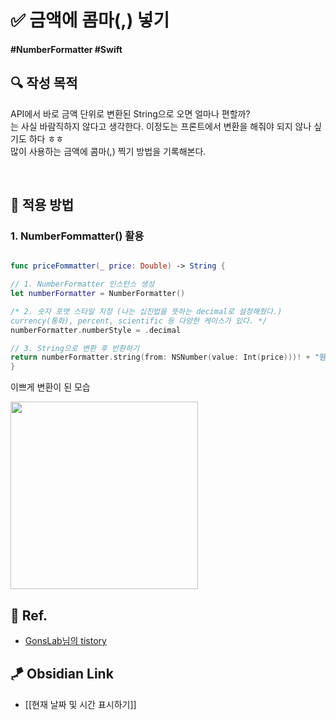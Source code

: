 # ✅ 금액에 콤마(,) 넣기

#### #NumberFormatter #Swift 

## **🔍** 작성 목적

API에서 바로 금액 단위로 변환된 String으로 오면 얼마나 편할까?   
는 사실 바람직하지 않다고 생각한다. 이정도는 프론트에서 변환을 해줘야 되지 않나 싶기도 하다 ㅎㅎ   
많이 사용하는 금액에 콤마(,) 찍기 방법을 기록해본다.

<br>

## 📌 적용 방법

### 1. NumberFommatter() 활용

~~~swift

func priceFommatter(_ price: Double) -> String {

// 1. NumberFormatter 인스턴스 생성
let numberFormatter = NumberFormatter()

/* 2. 숫자 포맷 스타일 지정 (나는 십진법을 뜻하는 decimal로 설정해줬다.)
currency(통화), percent, scientific 등 다양한 케이스가 있다. */
numberFormatter.numberStyle = .decimal

// 3. String으로 변환 후 반환하기
return numberFormatter.string(from: NSNumber(value: Int(price)))! + "원"
}
~~~

이쁘게 변환이 된 모습

<img width="300" src="https://user-images.githubusercontent.com/113565086/230308111-38b2a07b-70fe-4083-9754-a482e2742480.png">

<br>

## 💌 Ref.
- [GonsLab님의 tistory](https://gonslab.tistory.com/20)


## 🪁 Obsidian Link
- [[현재 날짜 및 시간 표시하기]]